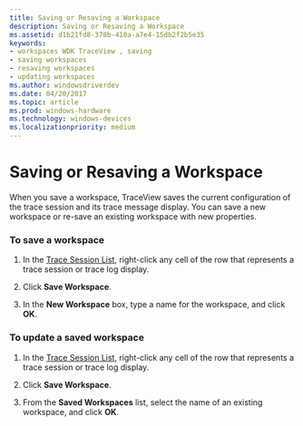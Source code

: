```yaml
---
title: Saving or Resaving a Workspace
description: Saving or Resaving a Workspace
ms.assetid: d1b21fd8-378b-410a-a7e4-15db2f2b5e35
keywords:
- workspaces WDK TraceView , saving
- saving workspaces
- resaving workspaces
- updating workspaces
ms.author: windowsdriverdev
ms.date: 04/20/2017
ms.topic: article
ms.prod: windows-hardware
ms.technology: windows-devices
ms.localizationpriority: medium
---
```


# Saving or Resaving a Workspace


When you save a workspace, TraceView saves the current configuration of the trace session and its trace message display. You can save a new workspace or re-save an existing workspace with new properties.

### <span id="to_save_a_workspace"></span><span id="TO_SAVE_A_WORKSPACE"></span>To save a workspace

1.  In the [Trace Session List](trace-session-list.md), right-click any cell of the row that represents a trace session or trace log display.

2.  Click **Save Workspace**.

3.  In the **New Workspace** box, type a name for the workspace, and click **OK**.

### <span id="to_update_a_saved_workspace"></span><span id="TO_UPDATE_A_SAVED_WORKSPACE"></span>To update a saved workspace

1.  In the [Trace Session List](trace-session-list.md), right-click any cell of the row that represents a trace session or trace log display.

2.  Click **Save Workspace**.

3.  From the **Saved Workspaces** list, select the name of an existing workspace, and click **OK**.

 

 





